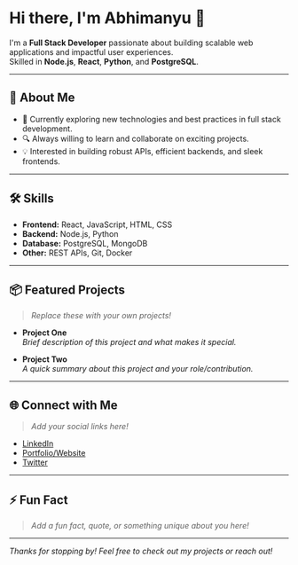 # Hi there, I'm Abhimanyu 👋

I'm a **Full Stack Developer** passionate about building scalable web applications and impactful user experiences.  
Skilled in **Node.js**, **React**, **Python**, and **PostgreSQL**.

---

## 🚀 About Me

- 🌱 Currently exploring new technologies and best practices in full stack development.
- 🔍 Always willing to learn and collaborate on exciting projects.
- 💡 Interested in building robust APIs, efficient backends, and sleek frontends.

---

## 🛠️ Skills

- **Frontend:** React, JavaScript, HTML, CSS
- **Backend:** Node.js, Python
- **Database:** PostgreSQL, MongoDB
- **Other:** REST APIs, Git, Docker

---

## 📦 Featured Projects

> _Replace these with your own projects!_

- **Project One**  
  _Brief description of this project and what makes it special._

- **Project Two**  
  _A quick summary about this project and your role/contribution._

---

## 🌐 Connect with Me

> _Add your social links here!_

- [LinkedIn](#)
- [Portfolio/Website](#)
- [Twitter](#)

---

## ⚡ Fun Fact

> _Add a fun fact, quote, or something unique about you here!_

---

_Thanks for stopping by! Feel free to check out my projects or reach out!_
